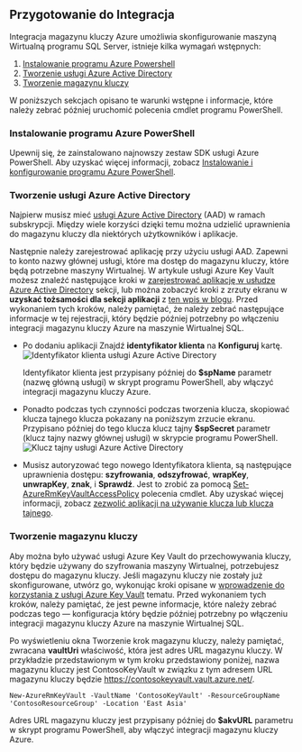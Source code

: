 ## <a name="prepare-for-akv-integration"></a>Przygotowanie do Integracja
Integracja magazynu kluczy Azure umożliwia skonfigurowanie maszyną Wirtualną programu SQL Server, istnieje kilka wymagań wstępnych: 

1. [Instalowanie programu Azure Powershell](#install-azure-powershell)
2. [Tworzenie usługi Azure Active Directory](#create-an-azure-active-directory)
3. [Tworzenie magazynu kluczy](#create-a-key-vault)

W poniższych sekcjach opisano te warunki wstępne i informacje, które należy zebrać później uruchomić polecenia cmdlet programu PowerShell.

### <a name="install-azure-powershell"></a>Instalowanie programu Azure PowerShell
Upewnij się, że zainstalowano najnowszy zestaw SDK usługi Azure PowerShell. Aby uzyskać więcej informacji, zobacz [Instalowanie i konfigurowanie programu Azure PowerShell](/powershell/azureps-cmdlets-docs).

### <a name="create-an-azure-active-directory"></a>Tworzenie usługi Azure Active Directory
Najpierw musisz mieć [usługi Azure Active Directory](https://azure.microsoft.com/trial/get-started-active-directory/) (AAD) w ramach subskrypcji. Między wiele korzyści dzięki temu można udzielić uprawnienia do magazynu kluczy dla niektórych użytkowników i aplikacje.

Następnie należy zarejestrować aplikację przy użyciu usługi AAD. Zapewni to konto nazwy głównej usługi, które ma dostęp do magazynu kluczy, które będą potrzebne maszyny Wirtualnej. W artykule usługi Azure Key Vault możesz znaleźć następujące kroki w [zarejestrować aplikację w usłudze Azure Active Directory](../articles/key-vault/key-vault-get-started.md#register) sekcji, lub można zobaczyć kroki z zrzuty ekranu w **uzyskać tożsamości dla sekcji aplikacji**  z [ten wpis w blogu](http://blogs.technet.com/b/kv/archive/2015/01/09/azure-key-vault-step-by-step.aspx). Przed wykonaniem tych kroków, należy pamiętać, że należy zebrać następujące informacje w tej rejestracji, który będzie później potrzebny po włączeniu integracji magazynu kluczy Azure na maszynie Wirtualnej SQL.

* Po dodaniu aplikacji Znajdź **identyfikator klienta** na **Konfiguruj** kartę. 
    ![Identyfikator klienta usługi Azure Active Directory](./media/virtual-machines-sql-server-akv-prepare/aad-client-id.png)
  
    Identyfikator klienta jest przypisany później do **$spName** parametr (nazwę główną usługi) w skrypt programu PowerShell, aby włączyć integracji magazynu kluczy Azure. 
* Ponadto podczas tych czynności podczas tworzenia klucza, skopiować klucza tajnego klucza pokazany na poniższym zrzucie ekranu. Przypisano później do tego klucza klucz tajny **$spSecret** parametr (klucz tajny nazwy głównej usługi) w skrypcie programu PowerShell.  
    ![Klucz tajny usługi Azure Active Directory](./media/virtual-machines-sql-server-akv-prepare/aad-sp-secret.png)
* Musisz autoryzować tego nowego Identyfikatora klienta, są następujące uprawnienia dostępu: **szyfrowania**, **odszyfrować**, **wrapKey**, **unwrapKey**, **znak**, i **Sprawdź**. Jest to zrobić za pomocą [Set-AzureRmKeyVaultAccessPolicy](https://msdn.microsoft.com/library/azure/mt603625.aspx) polecenia cmdlet. Aby uzyskać więcej informacji, zobacz [zezwolić aplikacji na używanie klucza lub klucza tajnego](../articles/key-vault/key-vault-get-started.md#authorize).

### <a name="create-a-key-vault"></a>Tworzenie magazynu kluczy
Aby można było używać usługi Azure Key Vault do przechowywania kluczy, który będzie używany do szyfrowania maszyny Wirtualnej, potrzebujesz dostępu do magazynu kluczy. Jeśli magazynu kluczy nie zostały już skonfigurowane, utwórz go, wykonując kroki opisane w [wprowadzenie do korzystania z usługi Azure Key Vault](../articles/key-vault/key-vault-get-started.md) tematu. Przed wykonaniem tych kroków, należy pamiętać, że jest pewne informacje, które należy zebrać podczas tego — konfiguracja który będzie później potrzebny po włączeniu integracji magazynu kluczy Azure na maszynie Wirtualnej SQL.

Po wyświetleniu okna Tworzenie krok magazynu kluczy, należy pamiętać, zwracana **vaultUri** właściwość, która jest adres URL magazynu kluczy. W przykładzie przedstawionym w tym kroku przedstawiony poniżej, nazwa magazynu kluczy jest ContosoKeyVault w związku z tym adresem URL magazynu kluczy będzie https://contosokeyvault.vault.azure.net/.

    New-AzureRmKeyVault -VaultName 'ContosoKeyVault' -ResourceGroupName 'ContosoResourceGroup' -Location 'East Asia'

Adres URL magazynu kluczy jest przypisany później do **$akvURL** parametru w skrypt programu PowerShell, aby włączyć integracji magazynu kluczy Azure.

